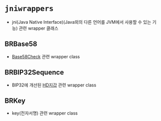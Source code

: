 # `jniwrappers`
- jni(Java Native Interface)(Java외의 다른 언어를 JVM에서 사용할 수 있는 기능) 관련 wrapper 클래스 
## BRBase58
- [Base58Check](https://en.bitcoin.it/wiki/Base58Check_encoding) 관련 wrapper class
## BRBIP32Sequence
- BIP32에 개선된 [HD지갑](http://wiki.hash.kr/index.php/HD_%EC%A7%80%EA%B0%91) 관련 wrapper class
## BRKey
- key(전자서명) 관련 wrapper class
